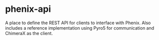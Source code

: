 # phenix-api
A place to define the REST API for clients to interface with Phenix. Also includes a reference implementation using Pyro5 for communication and ChimeraX as the client.
